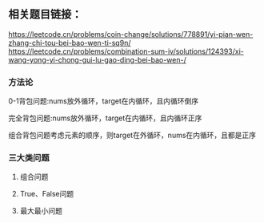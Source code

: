 ## 相关题目链接：
https://leetcode.cn/problems/coin-change/solutions/778891/yi-pian-wen-zhang-chi-tou-bei-bao-wen-ti-sq9n/
https://leetcode.cn/problems/combination-sum-iv/solutions/124393/xi-wang-yong-yi-chong-gui-lu-gao-ding-bei-bao-wen-/

### 方法论
0-1背包问题:nums放外循环，target在内循环，且内循环倒序

完全背包问题:nums放外循环，target在内循环，且内循环正序

组合背包问题考虑元素的顺序，则target在外循环，nums在内循环，且都是正序

### 三大类问题
1. 组合问题 

2. True、False问题

3. 最大最小问题


